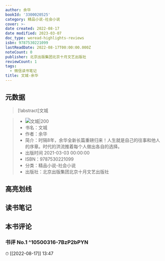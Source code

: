 ```yaml
---
author: 余华
bookId: '3300020525'
category: 精品小说-社会小说
cover: >-
date created: 2022-08-17
date modified: 2023-03-07
doc_type: weread-highlights-reviews
isbn: 9787530221099
lastReadDate: 2022-08-17T00:00:00.000Z
noteCount: 0
publisher: 北京出版集团北京十月文艺出版社
reviewCount: 1
tags:
  - 微信读书笔记
title: 文城-余华
---
```


## 元数据

>[!abstract]文城

> - ![文城|200](https://weread-1258476243.file.myqcloud.com/weread/cover/25/3300020525/t7_3300020525.jpg)
> - 书名：文城
> - 作者：余华
> - 简介：时隔8年，余华全新长篇重磅归来！人生就是自己的往事和他人的序章。时代的洪流推着每个人做出各自的选择。
> - 出版时间 2021-03-03 00:00:00
> - ISBN：9787530221099
> - 分类：精品小说-社会小说
> - 出版社：北京出版集团北京十月文艺出版社

## 高亮划线

## 读书笔记

## 本书评论

### 书评 No.1 ^10500316-7BzP2bPYN

⏱ [[2022-08-17]] 13:47
